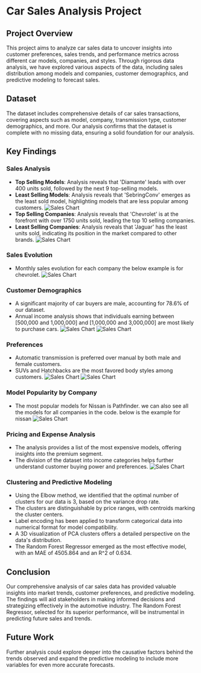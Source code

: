 # Car Sales Analysis Project

## Project Overview
This project aims to analyze car sales data to uncover insights into customer preferences, sales trends, and performance metrics across different car models, companies, and styles. Through rigorous data analysis, we have explored various aspects of the data, including sales distribution among models and companies, customer demographics, and predictive modeling to forecast sales.

## Dataset
The dataset includes comprehensive details of car sales transactions, covering aspects such as model, company, transmission type, customer demographics, and more. Our analysis confirms that the dataset is complete with no missing data, ensuring a solid foundation for our analysis.

## Key Findings

### Sales Analysis
- **Top Selling Models**: Analysis reveals that 'Diamante' leads with over 400 units sold, followed by the next 9 top-selling models.
- **Least Selling Models**: Analysis reveals that  'SebringConv' emerges as the least sold model, highlighting models that are less popular among customers.
![Sales Chart](assets/models_sales.png )
- **Top Selling Companies**:  Analysis reveals that 'Chevrolet' is at the forefront with over 1750 units sold, leading the top 10 selling companies.
- **Least Selling Companies**:  Analysis reveals that 'Jaguar' has the least units sold, indicating its position in the market compared to other brands.
![Sales Chart](assets/comany_sales.png )

### Sales Evolution
- Monthly sales evolution for each company the below example is for chevrolet.
![Sales Chart](assets/chevrolet.png)

### Customer Demographics
- A significant majority of car buyers are male, accounting for 78.6% of our dataset.
- Annual income analysis shows that individuals earning between [500,000 and 1,000,000] and [1,000,000 and 3,000,000] are most likely to purchase cars.
![Sales Chart](assets/gender.png)
![Sales Chart](assets/incom.png)

### Preferences
- Automatic transmission is preferred over manual by both male and female customers.
- SUVs and Hatchbacks are the most favored body styles among customers.
![Sales Chart](assets/transmission_gender.png)
![Sales Chart](assets/style.png)

### Model Popularity by Company
- The most popular models for Nissan is Pathfinder. we can also see all the models for all companies in the code. below is the example for nissan
![Sales Chart](assets/nissan_models.png)

### Pricing and Expense Analysis
- The analysis provides a list of the most expensive models, offering insights into the premium segment.
- The division of the dataset into income categories helps further understand customer buying power and preferences.
![Sales Chart](assets/expensive_models.png)

### Clustering and Predictive Modeling
- Using the Elbow method, we identified that the optimal number of clusters for our data is 3, based on the variance drop rate.
- The clusters are distinguishable by price ranges, with centroids marking the cluster centers.
- Label encoding has been applied to transform categorical data into numerical format for model compatibility.
- A 3D visualization of PCA clusters offers a detailed perspective on the data's distribution.
- The Random Forest Regressor emerged as the most effective model, with an MAE of 4505.864 and an R^2 of 0.634.

## Conclusion
Our comprehensive analysis of car sales data has provided valuable insights into market trends, customer preferences, and predictive modeling. The findings will aid stakeholders in making informed decisions and strategizing effectively in the automotive industry. The Random Forest Regressor, selected for its superior performance, will be instrumental in predicting future sales and trends.

## Future Work
Further analysis could explore deeper into the causative factors behind the trends observed and expand the predictive modeling to include more variables for even more accurate forecasts.

